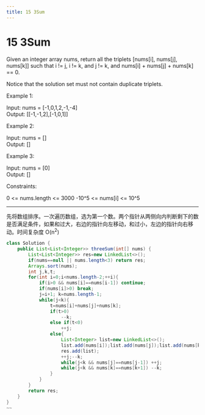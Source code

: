 ```yaml
---
title: 15 3Sum
---
```


# 15 3Sum


Given an integer array nums, return all the triplets [nums[i], nums[j], nums[k]] such that i != j, i != k, and j != k, and nums[i] + nums[j] + nums[k] == 0.

Notice that the solution set must not contain duplicate triplets.

 

Example 1:

Input: nums = [-1,0,1,2,-1,-4]  
Output: [[-1,-1,2],[-1,0,1]]

Example 2:

Input: nums = []  
Output: []

Example 3:

Input: nums = [0]  
Output: []
 

Constraints:

0 <= nums.length <= 3000
-10^5 <= nums[i] <= 10^5

---

先将数组排序。一次遍历数组，选为第一个数。两个指针从两侧向内判断剩下的数是否满足条件，如果和过大，右边的指针向左移动，和过小，左边的指针向右移动。时间复杂度 O(n<sup>2</sup>)

~~~java
class Solution {
    public List<List<Integer>> threeSum(int[] nums) {
        List<List<Integer>> res=new LinkedList<>();
        if(nums==null || nums.length<3) return res;
        Arrays.sort(nums);
        int j,k,t;
        for(int i=0;i<nums.length-2;++i){
            if(i>0 && nums[i]==nums[i-1]) continue;
            if(nums[i]>0) break;
            j=i+1; k=nums.length-1;
            while(j<k){
                t=nums[i]+nums[j]+nums[k];
                if(t>0)
                    --k;
                else if(t<0)
                    ++j;
                else{
                    List<Integer> list=new LinkedList<>();
                    list.add(nums[i]);list.add(nums[j]);list.add(nums[k]);
                    res.add(list);
                    ++j;--k;
                    while(j<k && nums[j]==nums[j-1]) ++j;
                    while(j<k && nums[k]==nums[k+1]) --k;
                }
            }
        }
        return res;
    }
}
~~